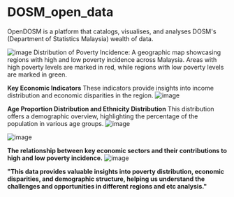 # DOSM_open_data
OpenDOSM is a platform that catalogs, visualises, and analyses DOSM's (Department of Statistics Malaysia) wealth of data.


![image](https://github.com/user-attachments/assets/a6f601da-e4d6-45b7-8ca0-406e04c3b789)
Distribution of Poverty Incidence:
A geographic map showcasing regions with high and low poverty incidence across Malaysia. Areas with high poverty levels are marked in red, while regions with low poverty levels are marked in green.


**Key Economic Indicators**
These indicators provide insights into income distribution and economic disparities in the region.
![image](https://github.com/user-attachments/assets/e2eb93b0-2059-410e-8c4b-2eeb83b977a5)


**Age Proportion Distribution and Ethnicity Distribution**
This distribution offers a demographic overview, highlighting the percentage of the population in various age groups.
![image](https://github.com/user-attachments/assets/c2b33237-84ab-4c84-89f6-be3c5a57832e)

![image](https://github.com/user-attachments/assets/3204a1dc-ee94-40aa-b9b1-c0c8ac3be156)


**The relationship between key economic sectors and their contributions to high and low poverty incidence.**
![image](https://github.com/user-attachments/assets/0a88fb06-4ef1-450a-864e-5ab4f5b5f311)

**"This data provides valuable insights into poverty distribution, economic disparities, and demographic structure, helping us understand the challenges and opportunities in different regions and etc analysis."**
